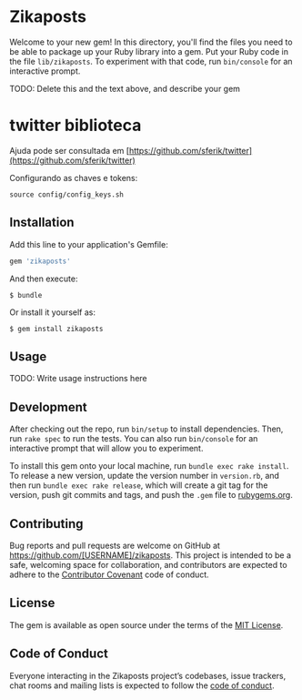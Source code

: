 # Zikaposts

Welcome to your new gem! In this directory, you'll find the files you need to be able to package up your Ruby library into a gem. Put your Ruby code in the file `lib/zikaposts`. To experiment with that code, run `bin/console` for an interactive prompt.

TODO: Delete this and the text above, and describe your gem

# twitter biblioteca

Ajuda pode ser consultada em [https://github.com/sferik/twitter](https://github.com/sferik/twitter)


Configurando as chaves e tokens:

    source config/config_keys.sh

## Installation

Add this line to your application's Gemfile:

```ruby
gem 'zikaposts'
```

And then execute:

    $ bundle

Or install it yourself as:

    $ gem install zikaposts

## Usage

TODO: Write usage instructions here

## Development

After checking out the repo, run `bin/setup` to install dependencies. Then, run `rake spec` to run the tests. You can also run `bin/console` for an interactive prompt that will allow you to experiment.

To install this gem onto your local machine, run `bundle exec rake install`. To release a new version, update the version number in `version.rb`, and then run `bundle exec rake release`, which will create a git tag for the version, push git commits and tags, and push the `.gem` file to [rubygems.org](https://rubygems.org).

## Contributing

Bug reports and pull requests are welcome on GitHub at https://github.com/[USERNAME]/zikaposts. This project is intended to be a safe, welcoming space for collaboration, and contributors are expected to adhere to the [Contributor Covenant](http://contributor-covenant.org) code of conduct.

## License

The gem is available as open source under the terms of the [MIT License](http://opensource.org/licenses/MIT).

## Code of Conduct

Everyone interacting in the Zikaposts project’s codebases, issue trackers, chat rooms and mailing lists is expected to follow the [code of conduct](https://github.com/[USERNAME]/zikaposts/blob/master/CODE_OF_CONDUCT.md).
